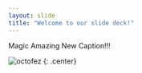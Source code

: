 ```yaml
---
layout: slide
title: "Welcome to our slide deck!"
---
```


Magic Amazing New Caption!!!

![octofez](https://octodex.github.com/images/octofez.png)
{: .center}
